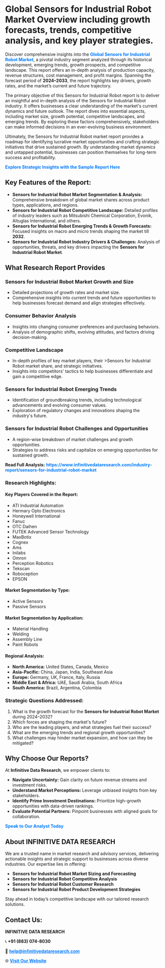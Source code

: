 <h1>Global Sensors for Industrial Robot Market Overview including growth forecasts, trends, competitive analysis, and key player strategies.</h1>
<p>
Discover comprehensive insights into the 
<a href="https://www.infinitivedataresearch.com/industry-report/sensors-for-industrial-robot-market" rel="dofollow" style="color: #007BFF; text-decoration: none;"><strong>Global Sensors for Industrial Robot Market</strong></a>, a pivotal industry segment analyzed through its historical development, emerging trends, growth prospects, and competitive landscape. This report offers an in-depth analysis of production capacity, revenue structures, cost management, and profit margins. Spanning the forecast period of <strong>2024–2033</strong>, the report highlights key drivers, growth rates, and the market’s current and future trajectory.
</p>
<p>
The primary objective of this Sensors for Industrial Robot report is to deliver an insightful and in-depth analysis of the Sensors for Industrial Robot industry. It offers businesses a clear understanding of the market's current dynamics and future outlook. The report dives into essential aspects, including market size, growth potential, competitive landscapes, and emerging trends. By exploring these factors comprehensively, stakeholders can make informed decisions in an ever-evolving business environment.
</p>
<p>
Ultimately, the Sensors for Industrial Robot market report provides a roadmap for identifying lucrative market opportunities and crafting strategic initiatives that drive sustained growth. By understanding market dynamics and untapped potential, businesses can position themselves for long-term success and profitability.
</p>
<p>
<a href="https://www.infinitivedataresearch.com/request-sample/reportId=106979" style="color: #007BFF; text-decoration: none;"><strong>Explore Strategic Insights with the Sample Report Here</strong></a>
</p>

<h2>Key Features of the Report:</h2>
<ul>
<li><strong>Sensors for Industrial Robot Market Segmentation & Analysis:</strong> Comprehensive breakdown of global market shares across product types, applications, and regions.</li>
<li><strong>Sensors for Industrial Robot Competitive Landscape:</strong> Detailed profiles of industry leaders such as Mitsubishi Chemical Corporation, Evonik, Altuglas International, and others.</li>
<li><strong>Sensors for Industrial Robot Emerging Trends & Growth Forecasts:</strong> Focused insights on macro and micro trends shaping the market till <strong>2032</strong>.</li>
<li><strong>Sensors for Industrial Robot Industry Drivers & Challenges:</strong> Analysis of opportunities, threats, and key drivers impacting the <strong>Sensors for Industrial Robot Market</strong>.</li>
</ul>

<h2>What Research Report Provides</h2>
<h3>Sensors for Industrial Robot Market Growth and Size</h3>
<ul>
<li>Detailed projections of growth rates and market size.</li>
<li>Comprehensive insights into current trends and future opportunities to help businesses forecast demand and align strategies effectively.</li>
</ul>

<h3>Consumer Behavior Analysis</h3>
<ul>
<li>Insights into changing consumer preferences and purchasing behaviors.</li>
<li>Analysis of demographic shifts, evolving attitudes, and factors driving decision-making.</li>
</ul>

<h3>Competitive Landscape</h3>
<ul>
<li>In-depth profiles of key market players, their >Sensors for Industrial Robot market share, and strategic initiatives.</li>
<li>Insights into competitors' tactics to help businesses differentiate and gain a competitive edge.</li>
</ul>

<h3>Sensors for Industrial Robot Emerging Trends</h3>
<ul>
<li>Identification of groundbreaking trends, including technological advancements and evolving consumer values.</li>
<li>Exploration of regulatory changes and innovations shaping the industry's future.</li>
</ul>

<h3>Sensors for Industrial Robot Challenges and Opportunities</h3>
<ul>
<li>A region-wise breakdown of market challenges and growth opportunities.</li>
<li>Strategies to address risks and capitalize on emerging opportunities for sustained growth.</li>
</ul>
<p><strong>Read Full Analysis:</strong> <a href="https://www.infinitivedataresearch.com/industry-report/sensors-for-industrial-robot-market" rel="dofollow" style="color: #007BFF; text-decoration: none;"><strong>https://www.infinitivedataresearch.com/industry-report/sensors-for-industrial-robot-market</strong></a></p>
<h3>Research Highlights:</h3>
<h4>Key Players Covered in the Report:</h4>
<ul><li>ATI Industrial Automation</li><li>Hermary Opto Electronics</li><li>Honeywell International</li><li>Fanuc</li><li>OTC Daihen</li><li>FUTEK Advanced Sensor Technology</li><li>MaxBotix</li><li>Cognex</li><li>Ams</li><li>Inilabs</li><li>Omron</li><li>Perception Robotics</li><li>Tekscan</li><li>Roboception</li><li>EPSON</li></ul>
<h4>Market Segmentation by Type:</h4>
<ul><li>Active Sensors</li><li>Passive Sensors</li></ul>
<h4>Market Segmentation by Application:</h4>
<ul><li>Material Handling</li><li>Welding</li><li>Assembly Line</li><li>Paint Robots</li></ul>

<h4>Regional Analysis:</h4>
<ul>
<li><strong>North America:</strong> United States, Canada, Mexico</li>
<li><strong>Asia-Pacific:</strong> China, Japan, India, Southeast Asia</li>
<li><strong>Europe:</strong> Germany, UK, France, Italy, Russia</li>
<li><strong>Middle East & Africa:</strong> UAE, Saudi Arabia, South Africa</li>
<li><strong>South America:</strong> Brazil, Argentina, Colombia</li>
</ul>

<h3>Strategic Questions Addressed:</h3>
<ol>
<li>What is the growth forecast for the <strong>Sensors for Industrial Robot Market</strong> during 2024–2032?</li>
<li>Which forces are shaping the market's future?</li>
<li>Who are the leading players, and what strategies fuel their success?</li>
<li>What are the emerging trends and regional growth opportunities?</li>
<li>What challenges may hinder market expansion, and how can they be mitigated?</li>
</ol>

<h2>Why Choose Our Reports?</h2>
<p>At <strong>Infinitive Data Research</strong>, we empower clients to:</p>
<ul>
<li><strong>Navigate Uncertainty:</strong> Gain clarity on future revenue streams and investment risks.</li>
<li><strong>Understand Market Perceptions:</strong> Leverage unbiased insights from key stakeholders.</li>
<li><strong>Identify Prime Investment Destinations:</strong> Prioritize high-growth opportunities with data-driven rankings.</li>
<li><strong>Evaluate Potential Partners:</strong> Pinpoint businesses with aligned goals for collaboration.</li>
</ul>
<p><a href="https://www.infinitivedataresearch.com/industry-report/sensors-for-industrial-robot-market" rel="dofollow" style="color: #007BFF; text-decoration: none;"><strong>Speak to Our Analyst Today</strong></a></p>

<h2>About INFINITIVE DATA RESEARCH</h2>
<p>We are a trusted name in market research and advisory services, delivering actionable insights and strategic support to businesses across diverse industries. Our expertise lies in offering:</p>
<ul>
<li><strong>Sensors for Industrial Robot Market Sizing and Forecasting</strong></li>
<li><strong>Sensors for Industrial Robot Competitive Analysis</strong></li>
<li><strong>Sensors for Industrial Robot Customer Research</strong></li>
<li><strong>Sensors for Industrial Robot Product Development Strategies</strong></li>
</ul>
<p>Stay ahead in today’s competitive landscape with our tailored research solutions.</p>

<h2>Contact Us:</h2>
<p><strong>INFINITIVE DATA RESEARCH</strong></p>
<p>📞 <strong>+91 (883) 074-8030</strong></p>
<p>📧 <strong><a href="mailto:help@infinitivedataresearch.com" style="color: #007BFF;">help@infinitivedataresearch.com</a></strong></p>
<p>🌐 <strong><a href="https://www.infinitivedataresearch.com" rel="dofollow" style="color: #007BFF;">Visit Our Website</a></strong></p>